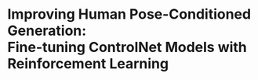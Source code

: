 # **Improving Human Pose-Conditioned Generation: <br/> Fine-tuning ControlNet Models with Reinforcement Learning**
